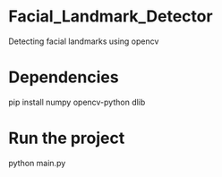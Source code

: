 # Facial_Landmark_Detector
Detecting facial landmarks using opencv

# Dependencies
pip install numpy opencv-python dlib

# Run the project
python main.py
